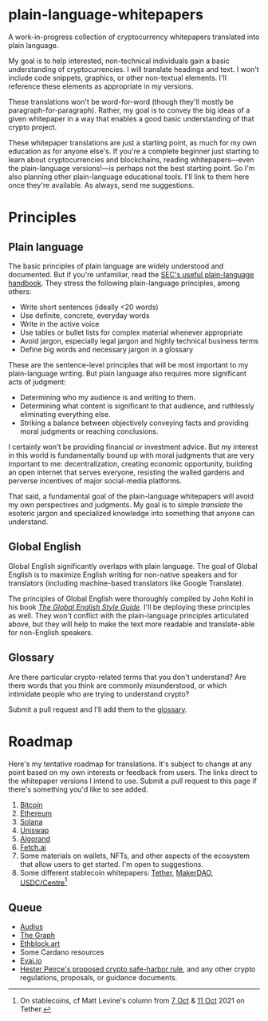 # plain-language-whitepapers

A work-in-progress collection of cryptocurrency whitepapers translated into plain language. 

My goal is to help interested, non-technical individuals gain a basic understanding of cryptocurrencies. I will translate headings and text. I won't include code snippets, graphics, or other non-textual elements. I'll reference these elements as appropriate in my versions. 

These translations won't be word-for-word (though they'll mostly be paragraph-for-paragraph). Rather, my goal is to convey the big ideas of a given whitepaper in a way that enables a good basic understanding of that crypto project. 

These whitepaper translations are just a starting point, as much for my own education as for anyone else's. If you're a complete beginner just starting to learn about cryptocurrencies and blockchains, reading whitepapers—even the plain-language versions!—is perhaps not the best starting point. So I'm also planning other plain-language educational tools. I'll link to them here once they're available. As always, send me suggestions.

# Principles

## Plain language 

The basic principles of plain language are widely understood and documented. But if you're unfamiliar, read the [SEC's useful plain-language handbook](https://www.sec.gov/pdf/handbook.pdf). They stress the following plain-language principles, among others:

- Write short sentences (ideally <20 words)
- Use definite, concrete, everyday words
- Write in the active voice
- Use tables or bullet lists for complex material whenever appropriate
- Avoid jargon, especially legal jargon and highly technical business terms
- Define big words and necessary jargon in a glossary

These are the sentence-level principles that will be most important to my plain-language writing. But plain language also requires more significant acts of judgment:

- Determining who my audience is and writing to them. 
- Determining what content is significant to that audience, and ruthlessly eliminating everything else.
- Striking a balance between objectively conveying facts and providing moral judgments or reaching conclusions. 

I certainly won't be providing financial or investment advice. But my interest in this world is fundamentally bound up with moral judgments that are very important to me: decentralization, creating economic opportunity, building an open internet that serves everyone, resisting the walled gardens and perverse incentives of major social-media platforms. 

That said, a fundamental goal of the plain-language whitepapers will avoid my own perspectives and judgments. My goal is to simple *translate* the esoteric jargon and specialized knowledge into something that anyone can understand.

## Global English

Global English significantly overlaps with plain language. The goal of Global English is to maximize English writing for non-native speakers and for translators (including machine-based translators like Google Translate).

The principles of Global English were thoroughly compiled by John Kohl in his book [*The Global English Style Guide*](https://openlibrary.org/works/OL13620739W/The_global_English_style_guide?edition=globalenglishsty00kohl). I'll be deploying these principles as well. They won't conflict with the plain-language principles articulated above, but they will help to make the text more readable and translate-able for non-English speakers.

## Glossary

Are there particular crypto-related terms that you don't understand? Are there words that you think are commonly misunderstood, or which intimidate people who are trying to understand crypto?

Submit a pull request and I'll add them to the [glossary](https://github.com/mjkaul/plain-language-whitepapers/blob/main/Glossary.md).

# Roadmap

Here's my tentative roadmap for translations. It's subject to change at any point based on my own interests or feedback from users. The links direct to the whitepaper versions I intend to use. Submit a pull request to this page if there's something you'd like to see added.

1. [Bitcoin](https://bitcoin.org/bitcoin.pdf)
2. [Ethereum](https://ethereum.org/en/whitepaper/)
3. [Solana](https://solana.com/solana-whitepaper.pdf)
4. [Uniswap](https://uniswap.org/whitepaper-v3.pdf)
5. [Algorand](https://www.algorand.com/technology/white-papers)
6. [Fetch.ai](https://fetch.ai/wp-content/uploads/2019/10/Fetch.AI-Economics-white-paper.pdf)
7. Some materials on wallets, NFTs, and other aspects of the ecosystem that allow users to get started. I'm open to suggestions.
8. Some different stablecoin whitepapers: [Tether](https://tether.to/wp-content/uploads/2016/06/TetherWhitePaper.pdf), [MakerDAO](https://makerdao.com/en/whitepaper/), [USDC/Centre](https://f.hubspotusercontent30.net/hubfs/9304636/PDF/centre-whitepaper.pdf)[^1]

[^1]: On stablecoins, cf Matt Levine's column from [7 Oct](https://www.bloomberg.com/opinion/articles/2021-10-07/matt-levine-s-money-stuff-looking-for-tether-s-money) & [11 Oct](https://www.bloomberg.com/opinion/articles/2021-10-11/look-out-for-cops-in-the-pump-and-dump) 2021 on Tether.

## Queue

- [Audius](https://whitepaper.audius.co/AudiusWhitepaper.pdf)
- [The Graph](https://thegraph.com/blog/modeling-cryptoeconomic-protocols-as-complex-systems-part-1)
- [Ethblock.art](https://ethblock.art/editorial/art-in-formation)
- Some Cardano resources
- [Evai.io](https://www.evai.io/pdf/EVAI-WHITEPAPER.pdf?v=2)
- [Hester Peirce's proposed crypto safe-harbor rule](https://github.com/CommissionerPeirce/SafeHarbor2.0), and any other crypto regulations, proposals, or guidance documents.